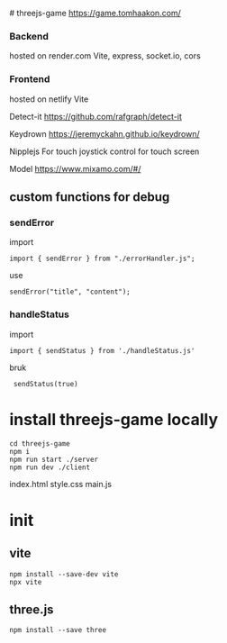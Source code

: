 ﻿﻿# threejs-game
https://game.tomhaakon.com/

### Backend 
hosted on render.com 
Vite, express, socket.io, cors


### Frontend
hosted on netlify
Vite

Detect-it
https://github.com/rafgraph/detect-it

Keydrown
https://jeremyckahn.github.io/keydrown/

Nipplejs
For touch joystick control for touch screen

Model 
https://www.mixamo.com/#/

## custom functions for debug

### sendError

import

```
import { sendError } from "./errorHandler.js";
```

use

```
sendError("title", "content");
```

### handleStatus

import

```
import { sendStatus } from './handleStatus.js'
```

bruk

```
 sendStatus(true)
```

# install threejs-game locally
```
cd threejs-game
npm i
npm run start ./server
npm run dev ./client
```

index.html
style.css
main.js

# init
## vite
```
npm install --save-dev vite
npx vite
```
## three.js
```
npm install --save three
```
